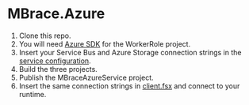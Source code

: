 # MBrace.Azure

1. Clone this repo.
2. You will need [Azure SDK](http://azure.microsoft.com/en-us/downloads/) for the WorkerRole project.
3. Insert your Service Bus and Azure Storage connection strings in the [service configuration](MBraceAzureService/ServiceConfiguration.Cloud.cscfg).
4. Build the three projects.
5. Publish the MBraceAzureService project.
6. Insert the same connection strings in [client.fsx](MBraceAzureClient/client.fsx#L15) and connect to your runtime.
